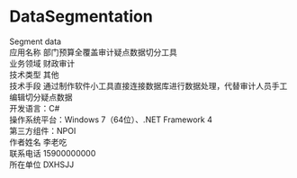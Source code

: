 # DataSegmentation
 Segment data  
应用名称	部门预算全覆盖审计疑点数据切分工具  
业务领域	财政审计  
技术类型	其他  
技术手段	通过制作软件小工具直接连接数据库进行数据处理，代替审计人员手工编辑切分疑点数据  
开发语言：C#  
操作系统平台：Windows 7（64位）、.NET Framework 4  
第三方组件：NPOI  
作者姓名 李老吃  
联系电话	15900000000  
所在单位	DXHSJJ

